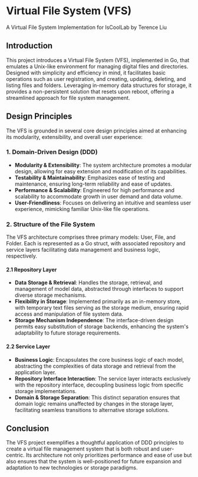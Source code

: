 # Virtual File System (VFS) 
A Virtual File System Implementation for IsCoolLab by Terence Liu 

## Introduction

This project introduces a Virtual File System (VFS), implemented in Go, that emulates a Unix-like environment for managing digital files and directories. Designed with simplicity and efficiency in mind, it facilitates basic operations such as user registration, and creating, updating, deleting, and listing files and folders. Leveraging in-memory data structures for storage, it provides a non-persistent solution that resets upon reboot, offering a streamlined approach for file system management.

## Design Principles

The VFS is grounded in several core design principles aimed at enhancing its modularity, extensibility, and overall user experience:

### 1. Domain-Driven Design (DDD)

- **Modularity & Extensibility**: The system architecture promotes a modular design, allowing for easy extension and modification of its capabilities.
- **Testability & Maintainability**: Emphasizes ease of testing and maintenance, ensuring long-term reliability and ease of updates.
- **Performance & Scalability**: Engineered for high performance and scalability to accommodate growth in user demand and data volume.
- **User-Friendliness**: Focuses on delivering an intuitive and seamless user experience, mimicking familiar Unix-like file operations.

### 2. Structure of the File System

The VFS architecture comprises three primary models: User, File, and Folder. Each is represented as a Go struct, with associated repository and service layers facilitating data management and business logic, respectively.

#### 2.1 Repository Layer

- **Data Storage & Retrieval**: Handles the storage, retrieval, and management of model data, abstracted through interfaces to support diverse storage mechanisms.
- **Flexibility in Storage**: Implemented primarily as an in-memory store, with temporary text files serving as the storage medium, ensuring rapid access and manipulation of file system data.
- **Storage Mechanism Independence**: The interface-driven design permits easy substitution of storage backends, enhancing the system's adaptability to future storage requirements.

#### 2.2 Service Layer

- **Business Logic**: Encapsulates the core business logic of each model, abstracting the complexities of data storage and retrieval from the application layer.
- **Repository Interface Interaction**: The service layer interacts exclusively with the repository interface, decoupling business logic from specific storage implementations.
- **Domain & Storage Separation**: This distinct separation ensures that domain logic remains unaffected by changes in the storage layer, facilitating seamless transitions to alternative storage solutions.

## Conclusion

The VFS project exemplifies a thoughtful application of DDD principles to create a virtual file management system that is both robust and user-centric. Its architecture not only prioritizes performance and ease of use but also ensures that the system is well-positioned for future expansion and adaptation to new technologies or storage paradigms.




    